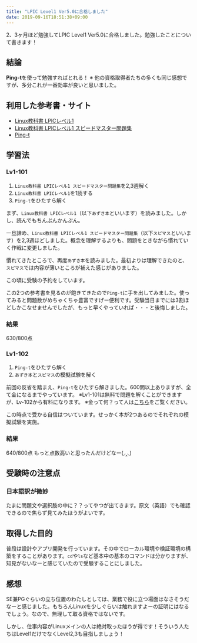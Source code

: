 ```yaml
---
title: "LPIC Level1 Ver5.0に合格しました"
date: 2019-09-16T18:51:38+09:00
---
```


2、3ヶ月ほど勉強してLPIC Level1 Ver5.0に合格しました。勉強したことについて書きます！

## 結論

**Ping-t**を使って勉強すればとれる！
※ 他の資格取得者たちの多くも同じ感想ですが、多分これが一番効率が良いと思いました。

## 利用した参考書・サイト

- [Linux教科書 LPICレベル1](www.amazon.co.jp/dp/4798160490)
- [Linux教科書 LPICレベル1 スピードマスター問題集](www.amazon.co.jp/dp/4798160857)
- [Ping-t](https://ping-t.com/)

## 学習法

### Lv1-101

1. `Linux教科書 LPICレベル1 スピードマスター問題集`を2,3週解く
2. `Linux教科書 LPICレベル1`を1読する
3. `Ping-t`をひたすら解く

まず、`Linux教科書 LPICレベル1`（以下`あずき本`といいます）を読みました。しかし、読んでもちんぷんかんぷん。

一旦諦め、`Linux教科書 LPICレベル1 スピードマスター問題集`（以下`スピマス`といいます）を2,3週ほどしました。概念を理解するよりも、問題をときながら慣れていく作戦に変更しました。

慣れてきたところで、再度`あずき本`を読みました。最初よりは理解できたのと、`スピマス`では内容が薄いところが補えた感じがありました。

この頃に受験の予約をしています。

この2つの参考書を見るのが飽きてきたので`Ping-t`に手を出してみました。使ってみると問題数がめちゃくちゃ豊富ですげー便利です。受験当日までには3割ほどしかこなせませんでしたが、もっと早くやっていれば・・・と後悔しました。

### 結果

630/800点

### Lv1-102

1. `Ping-t`をひたすら解く
2. `あずき本`と`スピマス`の模擬試験を解く

前回の反省を踏まえ、`Ping-t`をひたすら解きました。600問以上ありますが、全て金になるまでやっています。
※Lv1-101は無料で問題を解くことができますが、Lv-102から有料になります。
※金って何？って人は[こちら](https://ping-t.com/modules/smartfaq/faq.php?faqid=20)をご覧ください。

この時点で受かる自信はついています。せっかく本が2つあるのでそれぞれの模擬試験を実施。

### 結果

640/800点
もっと点数高いと思ったんだけどなー(◞‸◟)

## 受験時の注意点

### 日本語訳が微妙

たまに問題文や選択肢の中に？？ってやつが出てきます。原文（英語）でも確認できるので焦らず見てみたほうがよいです。

## 取得した目的

普段は設計やアプリ開発を行っています。その中でローカル環境や検証環境の構築をすることがあります。`cd`や`ls`など基本中の基本のコマンドは分かりますが、知見がないなーと感じていたので受験することにしました。

## 感想

SE兼PGぐらいの立ち位置のわたしとしては、業務で役に立つ場面はなさそうだなーと感じました。もちろんLinuxを少しぐらいは触れますよーの証明にはなるでしょう。なので、無理して取る資格ではないです。

しかし、仕事内容がLinuxメインの人は絶対取ったほうが得です！そういう人たちはLevel1だけでなくLevel2,3も目指しましょう！
